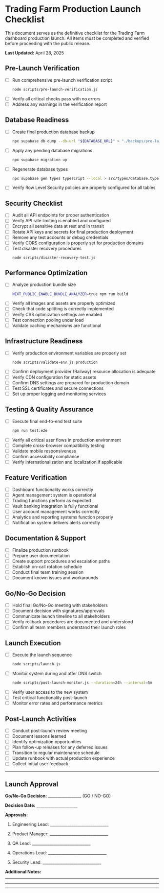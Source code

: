 # Trading Farm Production Launch Checklist

This document serves as the definitive checklist for the Trading Farm dashboard production launch. All items must be completed and verified before proceeding with the public release.

**Last Updated:** April 28, 2025

## Pre-Launch Verification

- [ ] Run comprehensive pre-launch verification script
  ```bash
  node scripts/pre-launch-verification.js
  ```
- [ ] Verify all critical checks pass with no errors
- [ ] Address any warnings in the verification report

## Database Readiness

- [ ] Create final production database backup
  ```bash
  npx supabase db dump --db-url "${DATABASE_URL}" > "./backups/pre-launch-$(date +%Y%m%d-%H%M%S).sql"
  ```
- [ ] Apply any pending database migrations
  ```bash
  npx supabase migration up
  ```
- [ ] Regenerate database types
  ```bash
  npx supabase gen types typescript --local > src/types/database.types.ts
  ```
- [ ] Verify Row Level Security policies are properly configured for all tables

## Security Checklist

- [ ] Audit all API endpoints for proper authentication
- [ ] Verify API rate limiting is enabled and configured
- [ ] Encrypt all sensitive data at rest and in transit
- [ ] Rotate API keys and secrets for final production deployment
- [ ] Remove any test accounts or debug credentials
- [ ] Verify CORS configuration is properly set for production domains
- [ ] Test disaster recovery procedures
  ```bash
  node scripts/disaster-recovery-test.js
  ```

## Performance Optimization

- [ ] Analyze production bundle size
  ```bash
  NEXT_PUBLIC_ENABLE_BUNDLE_ANALYZER=true npm run build
  ```
- [ ] Verify all images and assets are properly optimized
- [ ] Check that code splitting is correctly implemented
- [ ] Verify CSS optimization settings are enabled
- [ ] Test connection pooling under load
- [ ] Validate caching mechanisms are functional

## Infrastructure Readiness

- [ ] Verify production environment variables are properly set
  ```bash
  node scripts/validate-env.js production
  ```
- [ ] Confirm deployment provider (Railway) resource allocation is adequate
- [ ] Verify CDN configuration for static assets
- [ ] Confirm DNS settings are prepared for production domain
- [ ] Test SSL certificates and secure connections
- [ ] Set up proper logging and monitoring services

## Testing & Quality Assurance

- [ ] Execute final end-to-end test suite
  ```bash
  npm run test:e2e
  ```
- [ ] Verify all critical user flows in production environment
- [ ] Complete cross-browser compatibility testing
- [ ] Validate mobile responsiveness
- [ ] Confirm accessibility compliance
- [ ] Verify internationalization and localization if applicable

## Feature Verification

- [ ] Dashboard functionality works correctly
- [ ] Agent management system is operational
- [ ] Trading functions perform as expected
- [ ] Vault banking integration is fully functional
- [ ] User account management works correctly
- [ ] Analytics and reporting systems function properly
- [ ] Notification system delivers alerts correctly

## Documentation & Support

- [ ] Finalize production runbook
- [ ] Prepare user documentation
- [ ] Create support procedures and escalation paths
- [ ] Establish on-call rotation schedule
- [ ] Conduct final team training session
- [ ] Document known issues and workarounds

## Go/No-Go Decision

- [ ] Hold final Go/No-Go meeting with stakeholders
- [ ] Document decision with signatures/approvals
- [ ] Communicate launch timeline to all stakeholders
- [ ] Verify rollback procedures are documented and understood
- [ ] Confirm all team members understand their launch roles

## Launch Execution

- [ ] Execute the launch sequence
  ```bash
  node scripts/launch.js
  ```
- [ ] Monitor system during and after DNS switch
  ```bash
  node scripts/post-launch-monitor.js --duration=24h --interval=5m
  ```
- [ ] Verify user access to the new system
- [ ] Test critical functionality post-launch
- [ ] Monitor error rates and performance metrics

## Post-Launch Activities

- [ ] Conduct post-launch review meeting
- [ ] Document lessons learned
- [ ] Identify optimization opportunities
- [ ] Plan follow-up releases for any deferred issues
- [ ] Transition to regular maintenance schedule
- [ ] Update runbook with actual production experience
- [ ] Collect initial user feedback

---

## Launch Approval

**Go/No-Go Decision:** _________________ (GO / NO-GO)

**Decision Date:** _____________________

**Approvals:**

1. Engineering Lead: ______________________________

2. Product Manager: ______________________________

3. QA Lead: ______________________________

4. Operations Lead: ______________________________

5. Security Lead: ______________________________

**Additional Notes:**

_______________________________________________________________

_______________________________________________________________

_______________________________________________________________
